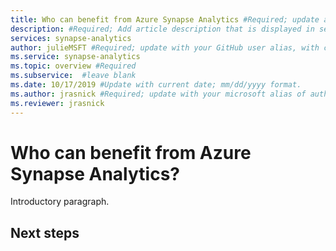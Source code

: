 ```yaml
---
title: Who can benefit from Azure Synapse Analytics #Required; update as needed page title displayed in search results. Include the brand.
description: #Required; Add article description that is displayed in search results.
services: synapse-analytics 
author: julieMSFT #Required; update with your GitHub user alias, with correct capitalization.
ms.service: synapse-analytics 
ms.topic: overview #Required
ms.subservice:  #leave blank
ms.date: 10/17/2019 #Update with current date; mm/dd/yyyy format.
ms.author: jrasnick #Required; update with your microsoft alias of author; optional team alias.
ms.reviewer: jrasnick
---
```


<!---Recommended: Removal all the comments in this template before you sign-off or merge to master.--->

<!---overview articles are for new customers and explain the service from a technical point of view.
They are not intended to define benefits or value prop; that would be in marketing content.
--->

# Who can benefit from Azure Synapse Analytics? 
<!---Required: 
For the H1 - that's the primary heading at the top of the article - use the format "What is <service>?"
You can also use this in the TOC if your service name doesn’t cause the phrase to wrap.
--->

Introductory paragraph.
<!---Required:
The introductory paragraph helps customers quickly determine whether an article is relevant.
Describe in customer-friendly terms what the service is and does, and why the customer should care. Keep it short for the intro.
You can go into more detail later in the article. Many services add artwork or videos below the introduction.
--->

<!---Avoid notes, tips, and important boxes. Readers tend to skip over them. Better to put that info directly into the article text.--->

<!---Screenshots and videos can add another way to show and tell the overview story. But don’t overdo them. Make sure that they offer value for the overview.
If users access your product/service via a web browser, the first screenshot should always include the full browser window in Chrome or Safari. This is to show users that the portal is browser-based - OS and browser agnostic.
--->

## <article body>
<!---
After the intro, you can develop your overview by discussing the features that answer the "Why should I care" question with a bit more depth.
Be sure to call out any basic requirements and dependencies, as well as limitations or overhead.
Don't catalog every feature, and some may only need to be mentioned as available, without any discussion.
--->

## <Top task>
<!---Suggested:
An effective way to structure you overview article is to create an H2 for the top customer tasks identified in milestone one of the [APEX content model](contribute-get-started-mvc.md) and describe how the product/service helps customers with that task.
Create a new H2 for each task you list.
--->

## Next steps

<!---Some context for the following links goes here
- [link to next logical step for the customer](quickstart-view-occupancy.md)
--->

<!--- Required:
In Overview articles, provide at least one next step and no more than three.
Next steps in overview articles will often link to a quickstart.
Use regular links; do not use a blue box link. What you link to will depend on what is really a next step for the customer.
Do not use a "More info section" or a "Resources section" or a "See also section".
--->